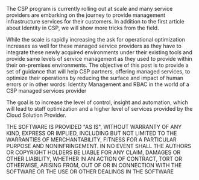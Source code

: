 The CSP program is currently rolling out at scale and many service providers are embarking on the journey to provide management infrastructure services for their customers. In addition to the first article about Identity in CSP, we will show more tricks from the field.

While the scale is rapidly increasing the ask for operational optimization increases as well for these managed service providers as they have to integrate these newly acquired environments under their existing tools and provide same levels of service management as they used to provide within their on-premises environments.
The objective of this post is to provide a set of guidance that will help CSP partners, offering managed services, to optimize their operations by reducing the surface and impact of human errors or in other words: Identity Management and RBAC in the world of a CSP managed services provider

The goal is to increase the level of control, insight and automation, which will lead to staff optimization and a higher level of services provided by the Cloud Solution Provider.

THE SOFTWARE IS PROVIDED "AS IS", WITHOUT WARRANTY OF ANY KIND, EXPRESS OR IMPLIED, INCLUDING BUT NOT LIMITED TO THE WARRANTIES OF MERCHANTABILITY, FITNESS FOR A PARTICULAR PURPOSE AND NONINFRINGEMENT. IN NO EVENT SHALL THE AUTHORS OR COPYRIGHT HOLDERS BE LIABLE FOR ANY CLAIM, DAMAGES OR OTHER LIABILITY, WHETHER IN AN ACTION OF CONTRACT, TORT OR OTHERWISE, ARISING FROM, OUT OF OR IN CONNECTION WITH THE SOFTWARE OR THE USE OR OTHER DEALINGS IN THE SOFTWARE
